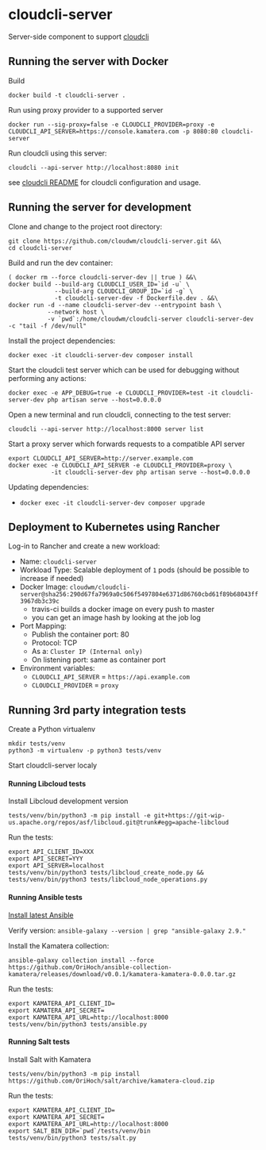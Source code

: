 # cloudcli-server

Server-side component to support [cloudcli](https://github.com/cloudwm/cloudcli)

## Running the server with Docker

Build

```
docker build -t cloudcli-server .
```

Run using proxy provider to a supported server

```
docker run --sig-proxy=false -e CLOUDCLI_PROVIDER=proxy -e CLOUDCLI_API_SERVER=https://console.kamatera.com -p 8080:80 cloudcli-server
```

Run cloudcli using this server:

```
cloudcli --api-server http://localhost:8080 init
```  

see [cloudcli README](https://github.com/cloudwm/cloudcli/blob/master/README.md) for cloudcli configuration and usage.

## Running the server for development

Clone and change to the project root directory:

```
git clone https://github.com/cloudwm/cloudcli-server.git &&\
cd cloudcli-server
```

Build and run the dev container:

```
( docker rm --force cloudcli-server-dev || true ) &&\
docker build --build-arg CLOUDCLI_USER_ID=`id -u` \
             --build-arg CLOUDCLI_GROUP_ID=`id -g` \
             -t cloudcli-server-dev -f Dockerfile.dev . &&\
docker run -d --name cloudcli-server-dev --entrypoint bash \
           --network host \
           -v `pwd`:/home/cloudwm/cloudcli-server cloudcli-server-dev -c "tail -f /dev/null"
```

Install the project dependencies:

```
docker exec -it cloudcli-server-dev composer install
```

Start the cloudcli test server which can be used for debugging without performing any actions:

```
docker exec -e APP_DEBUG=true -e CLOUDCLI_PROVIDER=test -it cloudcli-server-dev php artisan serve --host=0.0.0.0
```

Open a new terminal and run cloudcli, connecting to the test server:

```
cloudcli --api-server http://localhost:8000 server list
```

Start a proxy server which forwards requests to a compatible API server

```
export CLOUDCLI_API_SERVER=http://server.example.com
docker exec -e CLOUDCLI_API_SERVER -e CLOUDCLI_PROVIDER=proxy \
            -it cloudcli-server-dev php artisan serve --host=0.0.0.0
``` 

Updating dependencies:

* `docker exec -it cloudcli-server-dev composer upgrade`

## Deployment to Kubernetes using Rancher

Log-in to Rancher and create a new workload:

* Name: `cloudcli-server`
* Workload Type: Scalable deployment of `1` pods (should be possible to increase if needed)
* Docker Image: `cloudwm/cloudcli-server@sha256:290d67fa7969a0c506f5497804e6371d86760cbd61f89b68043ff3967db3c39c`
  * travis-ci builds a docker image on every push to master
  * you can get an image hash by looking at the job log
* Port Mapping:
  * Publish the container port: 80
  * Protocol: TCP
  * As a: `Cluster IP (Internal only)`
  * On listening port: same as container port
* Environment variables:
  * `CLOUDCLI_API_SERVER` = `https://api.example.com`
  * `CLOUDCLI_PROVIDER` = `proxy`

## Running 3rd party integration tests

Create a Python virtualenv

```
mkdir tests/venv
python3 -m virtualenv -p python3 tests/venv
```

Start cloudcli-server localy

#### Running Libcloud tests

Install Libcloud development version

```
tests/venv/bin/python3 -m pip install -e git+https://git-wip-us.apache.org/repos/asf/libcloud.git@trunk#egg=apache-libcloud
```

Run the tests:

```
export API_CLIENT_ID=XXX
export API_SECRET=YYY
export API_SERVER=localhost
tests/venv/bin/python3 tests/libcloud_create_node.py && tests/venv/bin/python3 tests/libcloud_node_operations.py 
```

#### Running Ansible tests

[Install latest Ansible](https://docs.ansible.com/ansible/latest/installation_guide/intro_installation.html)

Verify version: `ansible-galaxy --version | grep "ansible-galaxy 2.9."`

Install the Kamatera collection:

```
ansible-galaxy collection install --force https://github.com/OriHoch/ansible-collection-kamatera/releases/download/v0.0.1/kamatera-kamatera-0.0.0.tar.gz
```

Run the tests:

```
export KAMATERA_API_CLIENT_ID=
export KAMATERA_API_SECRET=
export KAMATERA_API_URL=http://localhost:8000
tests/venv/bin/python3 tests/ansible.py
```

#### Running Salt tests

Install Salt with Kamatera

```
tests/venv/bin/python3 -m pip install https://github.com/OriHoch/salt/archive/kamatera-cloud.zip
```

Run the tests:

```
export KAMATERA_API_CLIENT_ID=
export KAMATERA_API_SECRET=
export KAMATERA_API_URL=http://localhost:8000
export SALT_BIN_DIR=`pwd`/tests/venv/bin
tests/venv/bin/python3 tests/salt.py
```
